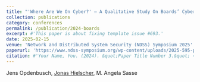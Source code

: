 ```yaml
---
title: "'Where Are We On Cyber?' – A Qualitative Study On Boards’ Cybersecurity Risk Decision Making"
collection: publications
category: conferences
permalink: /publication/2024-boards
excerpt: #'This paper is about fixing template issue #693.'
date: 2025-02-15
venue: 'Network and Distributed System Security (NDSS) Symposium 2025'
paperurl: 'https://www.ndss-symposium.org/wp-content/uploads/2025-595-paper.pdf'
citation: #'Your Name, You. (2024). &quot;Paper Title Number 3.&quot; <i>GitHub Journal of Bugs</i>. 1(3).'
---
```


Jens Opdenbusch, [Jonas Hielscher](/team/), M. Angela Sasse